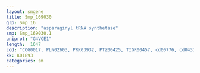 ```yaml
---
layout: smgene
title: Smp_169030
grp: Smp_16
description: "asparaginyl tRNA synthetase"
smp: Smp_169030.1
uniprot: "G4VCE1"
length:  1647
cdd: "COG0017, PLN02603, PRK03932, PTZ00425, TIGR00457, cd00776, cd04318, cl00268, cl09930, pfam00152, pfam01336"
kk: K01893
categories: sm
---
```


